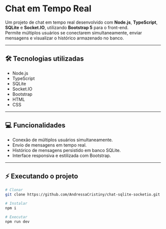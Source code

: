 # Chat em Tempo Real

Um projeto de chat em tempo real desenvolvido com **Node.js**, **TypeScript**, **SQLite** e **Socket.IO**, utilizando **Bootstrap 5** para o front-end.  
Permite múltiplos usuários se conectarem simultaneamente, enviar mensagens e visualizar o histórico armazenado no banco.

---

## 🛠 Tecnologias utilizadas

- Node.js
- TypeScript
- SQLite
- Socket.IO
- Bootstrap
- HTML
- CSS

---

## 💻 Funcionalidades

- Conexão de múltiplos usuários simultaneamente.
- Envio de mensagens em tempo real.
- Histórico de mensagens persistido em banco SQLite.
- Interface responsiva e estilizada com Bootstrap.

---

## ⚡ Executando o projeto

```bash
# Clonar
git clone https://github.com/AndressaCristiny/chat-sqlite-socketio.git

# Instalar
npm i

# Executar
npm run dev
```
